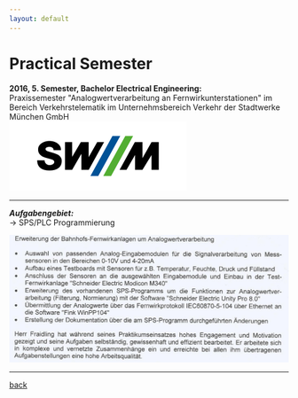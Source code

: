 ```yaml
---
layout: default
---
```


# Practical Semester
**2016, 5. Semester, Bachelor Electrical Engineering:**   
Praxissemester "Analogwertverarbeitung an Fernwirkunterstationen" im Bereich Verkehrstelematik im Unternehmsbereich Verkehr der Stadtwerke München GmbH  
![](./images/swm_logo.png)  

---
***Aufgabengebiet:***  
&rarr; SPS/PLC Programmierung  

![](./images/swm_zeugnis.png)  


---
[back](./)